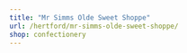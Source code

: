 ```yaml
---
title: "Mr Simms Olde Sweet Shoppe"
url: /hertford/mr-simms-olde-sweet-shoppe/
shop: confectionery
---
```


